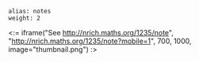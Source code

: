 ````
alias: notes
weight: 2
````

<:= iframe("See http://nrich.maths.org/1235/note", "http://nrich.maths.org/1235/note?mobile=1", 700, 1000, image="thumbnail.png") :>